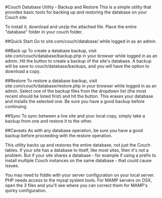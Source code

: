 #Couch Database Utility - Backup and Restore
This is a simple utility that provides basic tools for backing up and restoring the database on your Couch site.

To install it, download and unzip the attached file. Place the entire "database" folder in your couch folder.

##Quick Start
Go to site.com/couch/database/ while logged in as an admin.

##Back up
To create a database backup, visit site.com/couch/database/backup.php in your browser while logged in as an admin. Hit the button to create a backup of the site's database. A backup will be save to couch/database/backups, and you will have the option to download a copy.

##Restore
To restore a database backup, visit site.com/couch/database/restore.php in your browser while logged in as an admin. Select one of the backup files from the dropdown list (the most recent should be listed first) and hit the button. This erases your database and installs the selected one. Be sure you have a good backup before continuing.

##Sync
To sync between a live site and your local copy, simply take a backup from one and restore it to the other.

##Caveats
As with any database operation, be sure you have a good backup before proceeding with the restore operation.

This utility backs up and restores the entire database, not just the Couch tables. If your site has a database to itself, like most sites, then it's not a problem. But if your site shares a database - for example if using a prefix to install multiple Couch instances on the same database - that could cause issues.

You may need to fiddle with your server configuration on your local server. PHP needs access to the mysql system tools. For MAMP servers on OSX, open the 3 files and you'll see where you can correct them for MAMP's quirky configuration.